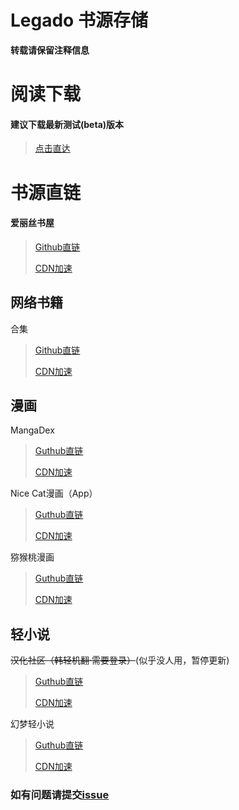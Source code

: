 # Legado 书源存储
**转载请保留注释信息**
# 阅读下载
#### 建议下载最新测试(beta)版本
> [点击直达](https://github.com/gedoor/legado/releases)
# 书源直链
#### 爱丽丝书屋
>[Github直链](https://raw.githubusercontent.com/yezechuandl/source-legado/main/source/爱丽丝书屋.json)
>
>[CDN加速](https://fastly.jsdelivr.net/gh/yezechuandl/source-legado@main/source/爱丽丝书屋.json)
>
## 网络书籍
合集
>[Github直链](https://raw.githubusercontent.com/yezechuandl/source-legado/main/source/网络.json)
>
>[CDN加速](https://fastly.jsdelivr.net/gh/yezechuandl/source-legado@main/source/杂七杂八.json)
## 漫画
MangaDex
>[Guthub直链](https://raw.githubusercontent.com/yezechuandl/source-legado/main/source/漫画/MangaDex.json)
>
>[CDN加速](https://fastly.jsdelivr.net/gh/yezechuandl/source-legado@main/source/漫画/MangaDex.json)
>
Nice Cat漫画（App）
>[Guthub直链](https://raw.githubusercontent.com/yezechuandl/source-legado/main/source/漫画/NiceCat.json)
>
>[CDN加速](https://fastly.jsdelivr.net/gh/yezechuandl/source-legado@main/source/漫画/NiceCat.json)
>
猕猴桃漫画
>[Guthub直链](https://raw.githubusercontent.com/yezechuandl/source-legado/main/source/漫画/猕猴桃漫画.json)
>
>[CDN加速](https://fastly.jsdelivr.net/gh/yezechuandl/source-legado@main/source/漫画/猕猴桃漫画.json)
>
## 轻小说
~~汉化社区（韩轻机翻·需要登录）~~(似乎没人用，暂停更新)
>[Guthub直链](https://raw.githubusercontent.com/yezechuandl/source-legado/main/source/轻小说/汉化社区.json)
>
>[CDN加速](https://fastly.jsdelivr.net/gh/yezechuandl/source-legado@main/source/轻小说/汉化社区.json)
>
幻梦轻小说
>[Guthub直链](https://raw.githubusercontent.com/yezechuandl/source-legado/main/source/轻小说/幻梦轻小说.json)
>
>[CDN加速](https://fastly.jsdelivr.net/gh/yezechuandl/source-legado@main/source/轻小说/幻梦轻小说.json)
>
### 如有问题请提交[issue](https://github.com/yezechuandl/source-legado/issues)
